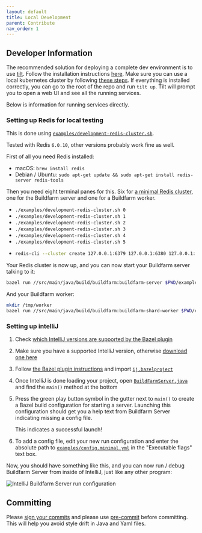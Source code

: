 ```yaml
---
layout: default
title: Local Development
parent: Contribute
nav_order: 1
---
```


## Developer Information

The recommended solution for deploying a complete dev environment is to use [tilt](https://tilt.dev/).
Follow the installation instructions [here](https://docs.tilt.dev/).
Make sure you can use a local kubernetes cluster by following [these steps](https://docs.tilt.dev/choosing_clusters.html).
If everything is installed correctly, you can go to the root of the repo and run `tilt up`.
Tilt will prompt you to open a web UI and see all the running services.

Below is information for running services directly.

### Setting up Redis for local testing

This is done using [`examples/development-redis-cluster.sh`](examples/development-redis-cluster.sh).

Tested with Redis `6.0.10`, other versions probably work fine as well.

First of all you need Redis installed:
* macOS: `brew install redis`
* Debian / Ubuntu: `sudo apt-get update && sudo apt-get install redis-server redis-tools`

Then you need eight terminal panes for this. Six for [a minimal Redis
cluster](https://redis.io/topics/cluster-tutorial#creating-and-using-a-redis-cluster),
one for the Buildfarm server and one for a Buildfarm worker.

* `./examples/development-redis-cluster.sh 0`
* `./examples/development-redis-cluster.sh 1`
* `./examples/development-redis-cluster.sh 2`
* `./examples/development-redis-cluster.sh 3`
* `./examples/development-redis-cluster.sh 4`
* `./examples/development-redis-cluster.sh 5`
* ```sh
  redis-cli --cluster create 127.0.0.1:6379 127.0.0.1:6380 127.0.0.1:6381 127.0.0.1:6382 127.0.0.1:6383 127.0.0.1:6384 --cluster-replicas 1
  ```

Your Redis cluster is now up, and you can now start your Buildfarm server talking to it:
```sh
bazel run //src/main/java/build/buildfarm:buildfarm-server $PWD/examples/config.yml
```

And your Buildfarm worker:
```sh
mkdir /tmp/worker
bazel run //src/main/java/build/buildfarm:buildfarm-shard-worker $PWD/examples/config.yml
```

### Setting up intelliJ

1. Check [which IntelliJ versions are supported by the Bazel
   plugin](https://plugins.jetbrains.com/plugin/8609-bazel/versions)
1. Make sure you have a supported IntelliJ version, otherwise [download one
   here](https://www.jetbrains.com/idea/download/other.html)
1. Follow [the Bazel plugin
   instructions](https://ij.bazel.build/docs/import-project.html) and import
   [`ij.bazelproject`](ij.bazelproject)
1. Once IntelliJ is done loading your project, open
   [`BuildFarmServer.java`](src/main/java/build/buildfarm/server/BuildFarmServer.java)
   and find the `main()` method at the bottom
1. Press the green play button symbol in the gutter next to `main()` to create a
   Bazel build configuration for starting a server. Launching this configuration
   should get you a help text from Buildfarm Server indicating missing a config
   file.

   This indicates a successful launch!
1. To add a config file, edit your new run configuration and enter the absolute
   path to [`examples/config.minimal.yml`](examples/config.minimal.yml) in
   the "Executable flags" text box.

Now, you should have something like this, and you can now run / debug Buildfarm
Server from inside of IntelliJ, just like any other program:

![IntelliJ Buildfarm Server run configuration]({{site.url}}{{site.baseurl}}/assets/images/intellij-server-run-config.png)

## Committing

Please [sign your commits](https://docs.github.com/en/authentication/managing-commit-signature-verification/signing-commits) and please use [pre-commit](https://pre-commit.com/#3-install-the-git-hook-scripts) before committing. This will help you avoid style drift in Java and Yaml files.
